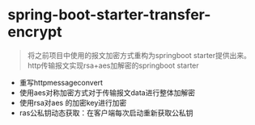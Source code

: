 # spring-boot-starter-transfer-encrypt
 > 将之前项目中使用的报文加密方式重构为springboot starter提供出来。http传输报文实现rsa+aes加解密的springboot starter
 
 - 重写httpmessageconvert
 - 使用aes对称加密方式对于传输报文data进行整体加解密
 - 使用rsa对aes 的加密key进行加密
 - ras公私钥动态获取：在客户端每次启动重新获取公私钥

